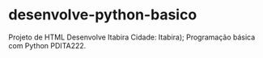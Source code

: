 # desenvolve-python-basico
Projeto de HTML Desenvolve Itabira
Cidade: Itabira);
Programação básica com Python
PDITA222.

